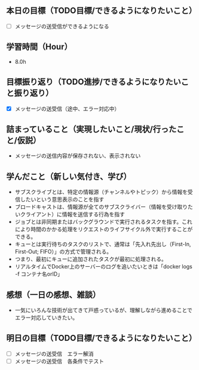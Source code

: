 ## 本日の目標（TODO目標/できるようになりたいこと）
- [ ] メッセージの送受信ができるようになる
　
## 学習時間（Hour）
- 8.0h

## 目標振り返り（TODO進捗/できるようになりたいこと振り返り）
- [x] メッセージの送受信（途中、エラー対応中）

##  詰まっていること（実現したいこと/現状/行ったこと/仮説）
- メッセージの送信内容が保存されない、表示されない

## 学んだこと（新しい気付き、学び）
- サブスクライブとは、特定の情報源（チャンネルやトピック）から情報を受信したいという意思表示のことを指す
- ブロードキャストは、情報源が全てのサブスクライバー（情報を受け取りたいクライアント）に情報を送信する行為を指す
- ジョブとは非同期またはバックグラウンドで実行されるタスクを指す。これにより時間のかかる処理をリクエストのライフサイクル外で実行することができる。
- キューとは実行待ちのタスクのリストで、通常は「先入れ先出し（First-In, First-Out; FIFO）」の方式で管理される。
- つまり、最初にキューに追加されたタスクが最初に処理される。
- リアルタイムでDocker上のサーバーのログを追いたいときは「docker logs -f コンテナ名orID」

## 感想（一日の感想、雑談）
- 一気にいろんな技術が出てきて戸惑っているが、理解しながら進めることでエラー対応していきたい。

## 明日の目標（TODO目標/できるようになりたいこと）
- [ ] メッセージの送受信　エラー解消
- [ ] メッセージの送受信　各条件でテスト
